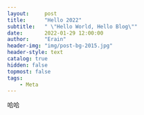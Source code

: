 ```yaml
---
layout:     post
title:      "Hello 2022"
subtitle:   " \"Hello World, Hello Blog\""
date:       2022-01-29 12:00:00
author:     "Erain"
header-img: "img/post-bg-2015.jpg"
header-style: text
catalog: true
hidden: false
topmost: false
tags:
    - Meta
---
```


哈哈


